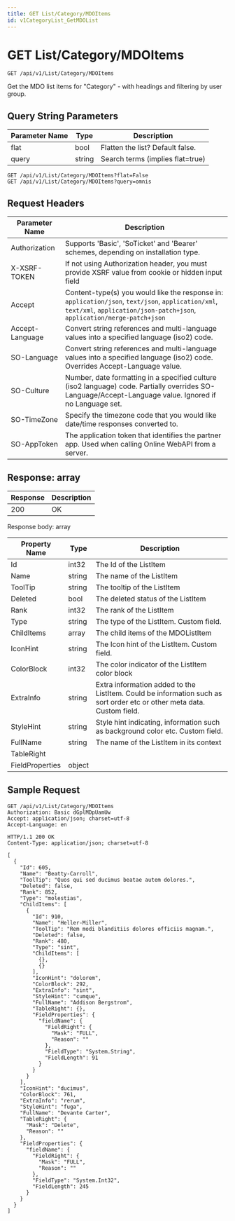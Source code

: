 ```yaml
---
title: GET List/Category/MDOItems
id: v1CategoryList_GetMDOList
---
```


# GET List/Category/MDOItems

```http
GET /api/v1/List/Category/MDOItems
```

Get the MDO list items for "Category" - with headings and filtering by user group.







## Query String Parameters

| Parameter Name | Type |  Description |
|----------------|------|--------------|
| flat | bool |  Flatten the list? Default false. |
| query | string |  Search terms (implies flat=true) |

```http
GET /api/v1/List/Category/MDOItems?flat=False
GET /api/v1/List/Category/MDOItems?query=omnis
```


## Request Headers

| Parameter Name | Description |
|----------------|-------------|
| Authorization  | Supports 'Basic', 'SoTicket' and 'Bearer' schemes, depending on installation type. |
| X-XSRF-TOKEN   | If not using Authorization header, you must provide XSRF value from cookie or hidden input field |
| Accept         | Content-type(s) you would like the response in: `application/json`, `text/json`, `application/xml`, `text/xml`, `application/json-patch+json`, `application/merge-patch+json` |
| Accept-Language | Convert string references and multi-language values into a specified language (iso2) code. |
| SO-Language | Convert string references and multi-language values into a specified language (iso2) code. Overrides Accept-Language value. |
| SO-Culture | Number, date formatting in a specified culture (iso2 language) code. Partially overrides SO-Language/Accept-Language value. Ignored if no Language set. |
| SO-TimeZone | Specify the timezone code that you would like date/time responses converted to. |
| SO-AppToken | The application token that identifies the partner app. Used when calling Online WebAPI from a server. |


## Response: array



| Response | Description |
|----------------|-------------|
| 200 | OK |

Response body: array

| Property Name | Type |  Description |
|----------------|------|--------------|
| Id | int32 | The Id of the ListItem |
| Name | string | The name of the ListItem |
| ToolTip | string | The tooltip of the ListItem |
| Deleted | bool | The deleted status of the ListItem |
| Rank | int32 | The rank of the ListItem |
| Type | string | The type of the ListItem. Custom field. |
| ChildItems | array | The child items of the MDOListItem |
| IconHint | string | The Icon hint of the ListItem. Custom field. |
| ColorBlock | int32 | The color indicator of the ListItem color block |
| ExtraInfo | string | Extra information added to the ListItem. Could be information such as sort order etc or other meta data. Custom field. |
| StyleHint | string | Style hint indicating, information such as background color etc. Custom field. |
| FullName | string | The name of the ListItem in its context |
| TableRight |  |  |
| FieldProperties | object |  |

## Sample Request

```http!
GET /api/v1/List/Category/MDOItems
Authorization: Basic dGplMDpUamUw
Accept: application/json; charset=utf-8
Accept-Language: en
```

```http_
HTTP/1.1 200 OK
Content-Type: application/json; charset=utf-8

[
  {
    "Id": 605,
    "Name": "Beatty-Carroll",
    "ToolTip": "Quos qui sed ducimus beatae autem dolores.",
    "Deleted": false,
    "Rank": 852,
    "Type": "molestias",
    "ChildItems": [
      {
        "Id": 910,
        "Name": "Heller-Miller",
        "ToolTip": "Rem modi blanditiis dolores officiis magnam.",
        "Deleted": false,
        "Rank": 480,
        "Type": "sint",
        "ChildItems": [
          {},
          {}
        ],
        "IconHint": "dolorem",
        "ColorBlock": 292,
        "ExtraInfo": "sint",
        "StyleHint": "cumque",
        "FullName": "Addison Bergstrom",
        "TableRight": {},
        "FieldProperties": {
          "fieldName": {
            "FieldRight": {
              "Mask": "FULL",
              "Reason": ""
            },
            "FieldType": "System.String",
            "FieldLength": 91
          }
        }
      }
    ],
    "IconHint": "ducimus",
    "ColorBlock": 761,
    "ExtraInfo": "rerum",
    "StyleHint": "fuga",
    "FullName": "Devante Carter",
    "TableRight": {
      "Mask": "Delete",
      "Reason": ""
    },
    "FieldProperties": {
      "fieldName": {
        "FieldRight": {
          "Mask": "FULL",
          "Reason": ""
        },
        "FieldType": "System.Int32",
        "FieldLength": 245
      }
    }
  }
]
```